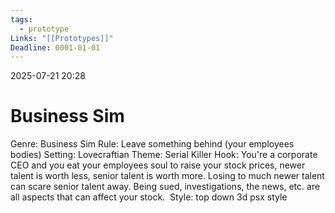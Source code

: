 ```yaml
---
tags:
  - prototype
Links: "[[Prototypes]]"
Deadline: 0001-01-01
---
```

2025-07-21 20:28
# Business Sim

Genre: Business Sim
	Rule: Leave something behind (your employees bodies)
	Setting: Lovecraftian
	Theme: Serial Killer
	Hook: You're a corporate CEO and you eat your employees soul to raise your stock prices, newer talent is worth less, senior talent is worth more. Losing to much newer talent can scare senior talent away. Being sued, investigations, the news, etc. are all aspects that can affect your stock. 
	Style: top down 3d psx style